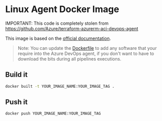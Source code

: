 
# Linux Agent Docker Image

IMPORTANT: This code is completely stolen from https://github.com/Azure/terraform-azurerm-aci-devops-agent

This image is based on the [official documentation](https://docs.microsoft.com/en-us/azure/devops/pipelines/agents/docker?view=azure-devops#linux).

> Note: You can update the [Dockerfile](Dockerfile) to add any software that your require into the Azure DevOps agent, if you don't want to have to download the bits during all pipelines executions.

## Build it

```bash
docker built -t YOUR_IMAGE_NAME:YOUR_IMAGE_TAG .
```

## Push it

```bash
docker push YOUR_IMAGE_NAME:YOUR_IMAGE_TAG
```
